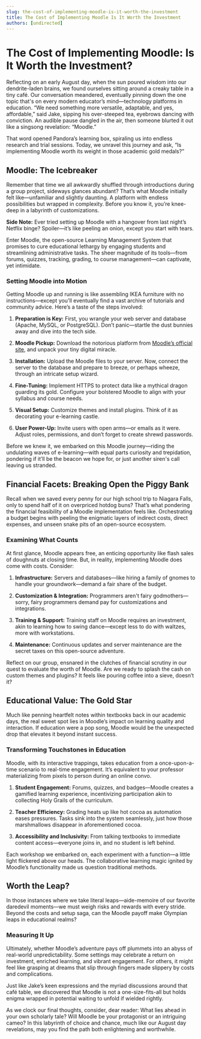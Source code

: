 ```yaml
---
slug: the-cost-of-implementing-moodle-is-it-worth-the-investment
title: The Cost of Implementing Moodle Is It Worth the Investment
authors: [undirected]
---
```



# The Cost of Implementing Moodle: Is It Worth the Investment?

Reflecting on an early August day, when the sun poured wisdom into our dendrite-laden brains, we found ourselves sitting around a creaky table in a tiny café. Our conversation meandered, eventually pinning down the one topic that's on every modern educator’s mind—technology platforms in education. “We need something more versatile, adaptable, and yes, affordable,” said Jake, sipping his over-steeped tea, eyebrows dancing with conviction. An audible pause dangled in the air, then someone blurted it out like a singsong revelation: “Moodle.” 

That word opened Pandora’s learning box, spiraling us into endless research and trial sessions. Today, we unravel this journey and ask, “Is implementing Moodle worth its weight in those academic gold medals?”

## Moodle: The Icebreaker

Remember that time we all awkwardly shuffled through introductions during a group project, sideways glances abundant? That’s what Moodle initially felt like—unfamiliar and slightly daunting. A platform with endless possibilities but wrapped in complexity. Before you know it, you’re knee-deep in a labyrinth of customizations.

**Side Note:** Ever tried setting up Moodle with a hangover from last night’s Netflix binge? Spoiler—it’s like peeling an onion, except you start with tears.

Enter Moodle, the open-source Learning Management System that promises to cure educational lethargy by engaging students and streamlining administrative tasks. The sheer magnitude of its tools—from forums, quizzes, tracking, grading, to course management—can captivate, yet intimidate. 

### Setting Moodle into Motion

Getting Moodle up and running is like assembling IKEA furniture with no instructions—except you'll eventually find a vast archive of tutorials and community advice. Here’s a taste of the steps involved:

1. **Preparation is Key:** First, you wrangle your web server and database (Apache, MySQL, or PostgreSQL). Don’t panic—startle the dust bunnies away and dive into the tech side.

2. **Moodle Pickup:** Download the notorious platform from [Moodle’s official site](https://moodle.org/), and unpack your tiny digital miracle.

3. **Installation:** Upload the Moodle files to your server. Now, connect the server to the database and prepare to breeze, or perhaps wheeze, through an intricate setup wizard. 

4. **Fine-Tuning:** Implement HTTPS to protect data like a mythical dragon guarding its gold. Configure your bolstered Moodle to align with your syllabus and course needs.

5. **Visual Setup:** Customize themes and install plugins. Think of it as decorating your e-learning castle.

6. **User Power-Up:** Invite users with open arms—or emails as it were. Adjust roles, permissions, and don’t forget to create shrewd passwords.

Before we knew it, we embarked on this Moodle journey—riding the undulating waves of e-learning—with equal parts curiosity and trepidation, pondering if it’ll be the beacon we hope for, or just another siren's call leaving us stranded.

## Financial Facets: Breaking Open the Piggy Bank
Recall when we saved every penny for our high school trip to Niagara Falls, only to spend half of it on overpriced hotdog buns? That’s what pondering the financial feasibility of a Moodle implementation feels like. Orchestrating a budget begins with peeling the enigmatic layers of indirect costs, direct expenses, and unseen snake pits of an open-source ecosystem.

### Examining What Counts
At first glance, Moodle appears free, an enticing opportunity like flash sales of doughnuts at closing time. But, in reality, implementing Moodle does come with costs. Consider:

1. **Infrastructure:** Servers and databases—like hiring a family of gnomes to handle your groundwork—demand a fair share of the budget.
   
2. **Customization & Integration:** Programmers aren't fairy godmothers—sorry, fairy programmers demand pay for customizations and integrations.

3. **Training & Support:** Training staff on Moodle requires an investment, akin to learning how to swing dance—except less to do with waltzes, more with workstations.

4. **Maintenance:** Continuous updates and server maintenance are the secret taxes on this open-source adventure.

Reflect on our group, ensnared in the clutches of financial scrutiny in our quest to evaluate the worth of Moodle. Are we ready to splash the cash on custom themes and plugins? It feels like pouring coffee into a sieve, doesn’t it?

## Educational Value: The Gold Star

Much like penning heartfelt notes within textbooks back in our academic days, the real sweet spot lies in Moodle’s impact on learning quality and interaction. If education were a pop song, Moodle would be the unexpected drop that elevates it beyond instant success.

### Transforming Touchstones in Education

Moodle, with its interactive trappings, takes education from a once-upon-a-time scenario to real-time engagement. It’s equivalent to your professor materializing from pixels to person during an online convo.

1. **Student Engagement:** Forums, quizzes, and badges—Moodle creates a gamified learning experience, incentivizing participation akin to collecting Holy Grails of the curriculum.
   
2. **Teacher Efficiency:** Grading heats up like hot cocoa as automation eases pressures. Tasks sink into the system seamlessly, just how those marshmallows disappear in aforementioned cocoa.

3. **Accessibility and Inclusivity:** From talking textbooks to immediate content access—everyone joins in, and no student is left behind.

Each workshop we embarked on, each experiment with a function—a little light flickered above our heads. The collaborative learning magic ignited by Moodle’s functionality made us question traditional methods.

## Worth the Leap?

In those instances where we take literal leaps—aide-memoire of our favorite daredevil moments—we must weigh risks and rewards with every stride. Beyond the costs and setup saga, can the Moodle payoff make Olympian leaps in educational realms?

### Measuring It Up

Ultimately, whether Moodle’s adventure pays off plummets into an abyss of real-world unpredictability. Some settings may celebrate a return on investment, enriched learning, and vibrant engagement. For others, it might feel like grasping at dreams that slip through fingers made slippery by costs and complications.

Just like Jake’s keen expressions and the myriad discussions around that café table, we discovered that Moodle is not a one-size-fits-all but holds enigma wrapped in potential waiting to unfold if wielded rightly.

As we clock our final thoughts, consider, dear reader: What lies ahead in your own scholarly tale? Will Moodle be your protagonist or an intriguing cameo? In this labyrinth of choice and chance, much like our August day revelations, may you find the path both enlightening and worthwhile.
